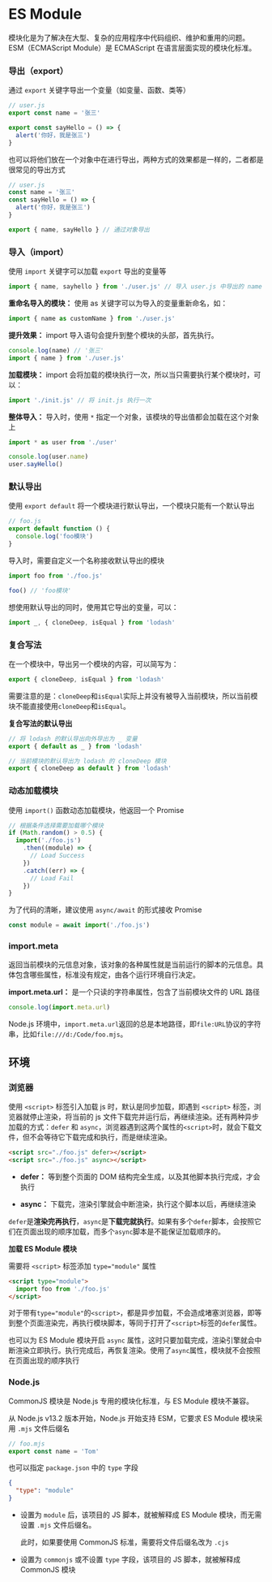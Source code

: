 # ES Module

模块化是为了解决在大型、复杂的应用程序中代码组织、维护和重用的问题。ESM（ECMAScript Module）是 ECMAScript 在语言层面实现的模块化标准。

### 导出（export）

通过 `export` 关键字导出一个变量（如变量、函数、类等）

```js
// user.js
export const name = '张三'

export const sayHello = () => {
  alert('你好，我是张三')
}
```

也可以将他们放在一个对象中在进行导出，两种方式的效果都是一样的，二者都是很常见的导出方式

```js
// user.js
const name = '张三'
const sayHello = () => {
  alert('你好，我是张三')
}

export { name, sayHello } // 通过对象导出
```

### 导入（import）

使用 `import` 关键字可以加载 `export` 导出的变量等

```js
import { name, sayhello } from './user.js' // 导入 user.js 中导出的 name 变量
```

**重命名导入的模块：** 使用 as 关键字可以为导入的变量重新命名，如：

```js
import { name as customName } from './user.js'
```

**提升效果：** import 导入语句会提升到整个模块的头部，首先执行。

```js
console.log(name) // '张三'
import { name } from './user.js'
```

**加载模块：** import 会将加载的模块执行一次，所以当只需要执行某个模块时，可以：

```js
import './init.js' // 将 init.js 执行一次
```

**整体导入：** 导入时，使用 `*` 指定一个对象，该模块的导出值都会加载在这个对象上

```js
import * as user from './user'

console.log(user.name)
user.sayHello()
```

### 默认导出

使用 `export default` 将一个模块进行默认导出，一个模块只能有一个默认导出

```js
// foo.js
export default function () {
  console.log('foo模块')
}
```

导入时，需要自定义一个名称接收默认导出的模块

```js
import foo from './foo.js'

foo() // 'foo模块'
```

想使用默认导出的同时，使用其它导出的变量，可以：

```js
import _, { cloneDeep, isEqual } from 'lodash'
```

### 复合写法

在一个模块中，导出另一个模块的内容，可以简写为：

```js
export { cloneDeep, isEqual } from 'lodash'
```

需要注意的是：`cloneDeep`和`isEqual`实际上并没有被导入当前模块，所以当前模块不能直接使用`cloneDeep`和`isEqual`。

**复合写法的默认导出**

```js
// 将 lodash 的默认导出向外导出为 _ 变量
export { default as _ } from 'lodash'

// 当前模块的默认导出为 lodash 的 cloneDeep 模块
export { cloneDeep as default } from 'lodash'
```

### 动态加载模块

使用 `import()` 函数动态加载模块，他返回一个 Promise

```js
// 根据条件选择需要加载哪个模块
if (Math.random() > 0.5) {
  import('./foo.js')
    .then((module) => {
      // Load Success
    })
    .catch((err) => {
      // Load Fail
    })
}
```

为了代码的清晰，建议使用 `async/await` 的形式接收 Promise

```js
const module = await import('./foo.js')
```

### import.meta

返回当前模块的元信息对象，该对象的各种属性就是当前运行的脚本的元信息。具体包含哪些属性，标准没有规定，由各个运行环境自行决定。

**import.meta.url：** 是一个只读的字符串属性，包含了当前模块文件的 URL 路径

```js
console.log(import.meta.url)
```

Node.js 环境中，`import.meta.url`返回的总是本地路径，即`file:URL`协议的字符串，比如`file:///d:/Code/foo.mjs`。

## 环境

### 浏览器

使用 `<script>` 标签引入加载 js 时，默认是同步加载，即遇到 `<script>` 标签，浏览器就停止渲染，将当前的 js 文件下载完并运行后，再继续渲染。还有两种异步加载的方式：`defer` 和 `async`，浏览器遇到这两个属性的`<script>`时，就会下载文件，但不会等待它下载完成和执行，而是继续渲染。

```html
<script src="./foo.js" defer></script>
<script src="./foo.js" async></script>
```

- **defer：** 等到整个页面的 DOM 结构完全生成，以及其他脚本执行完成，才会执行

- **async：** 下载完，渲染引擎就会中断渲染，执行这个脚本以后，再继续渲染

`defer`是**渲染完再执行**，`async`是**下载完就执行**。如果有多个`defer`脚本，会按照它们在页面出现的顺序加载，而多个`async`脚本是不能保证加载顺序的。

**加载 ES Module 模块**

需要将 `<script>` 标签添加 `type="module"` 属性

```html
<script type="module">
  import foo from './foo.js'
</script>
```

对于带有`type="module"`的`<script>`，都是异步加载，不会造成堵塞浏览器，即等到整个页面渲染完，再执行模块脚本，等同于打开了`<script>`标签的`defer`属性。

也可以为 ES Module 模块开启 `async` 属性，这时只要加载完成，渲染引擎就会中断渲染立即执行。执行完成后，再恢复渲染。使用了`async`属性，模块就不会按照在页面出现的顺序执行

### Node.js

CommonJS 模块是 Node.js 专用的模块化标准，与 ES Module 模块不兼容。

从 Node.js v13.2 版本开始，Node.js 开始支持 ESM，它要求 ES Module 模块采用 `.mjs` 文件后缀名

```js
// foo.mjs
export const name = 'Tom'
```

也可以指定 `package.json` 中的 `type` 字段

```json
{
  "type": "module"
}
```

- 设置为 `module` 后，该项目的 JS 脚本，就被解释成 ES Module 模块，而无需设置 `.mjs` 文件后缀名。

  此时，如果要使用 CommonJS 标准，需要将文件后缀名改为 `.cjs`

- 设置为 `commonjs` 或不设置 `type` 字段，该项目的 JS 脚本，就被解释成 CommonJS 模块
